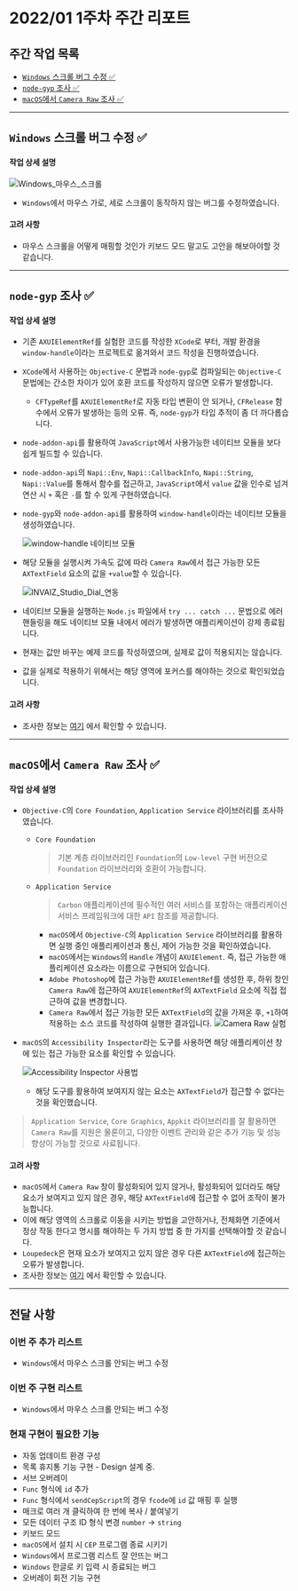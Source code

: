# 2022/01 1주차 주간 리포트

## 주간 작업 목록

- [`Windows` 스크롤 버그 수정 ✅](#windows-스크롤-버그-수정-)
- [`node-gyp` 조사 ✅](#node-gyp-조사-)
- [`macOS`에서 `Camera Raw` 조사 ✅](#macos에서-camera-raw-조사-)

---

## `Windows` 스크롤 버그 수정 ✅

#### 작업 상세 설명

![Windows_마우스_스크롤](./assets/Windows_마우스_스크롤.gif)

- `Windows`에서 마우스 가로, 세로 스크롤이 동작하지 않는 버그를 수정하였습니다.

#### 고려 사항

- 마우스 스크롤을 어떻게 매핑할 것인가 키보드 모드 말고도 고안을 해보아야할 것 같습니다.

---

## `node-gyp` 조사 ✅

#### 작업 상세 설명

- 기존 `AXUIElementRef`를 실험한 코드를 작성한 `XCode`로 부터, 개발 환경을 `window-handle`이라는 프로젝트로 옮겨와서 코드 작성을 진행하였습니다.
- `XCode`에서 사용하는 `Objective-C` 문법과 `node-gyp`로 컴파일되는 `Objective-C` 문법에는 간소한 차이가 있어 호환 코드를 작성하지 않으면 오류가 발생합니다.
  - `CFTypeRef`를 `AXUIElementRef`로 자동 타입 변환이 안 되거나, `CFRelease` 함수에서 오류가 발생하는 등의 오류. 즉, `node-gyp`가 타입 추적이 좀 더 까다롭습니다.
- `node-addon-api`를 활용하여 `JavaScript`에서 사용가능한 네이티브 모듈을 보다 쉽게 빌드할 수 있습니다.
- `node-addon-api`의 `Napi::Env`, `Napi::CallbackInfo`, `Napi::String`, `Napi::Value`를 통해서 함수를 접근하고, `JavaScript`에서 `value` 값을 인수로 넘겨 연산 시 `+` 혹은 `-`를 할 수 있게 구현하였습니다.
- `node-gyp`와 `node-addon-api`를 활용하여 `window-handle`이라는 네이티브 모듈을 생성하였습니다.

  ![window-handle 네이티브 모듈](./assets/window-handle_네이티브_모듈_생성.png)

- 해당 모듈을 실행시켜 가속도 값에 따라 `Camera Raw`에서 접근 가능한 모든 `AXTextField` 요소의 값을 `+value`할 수 있습니다.

  ![INVAIZ_Studio_Dial_연동](./assets/INVAIZ_Studio_Dial_연동.gif)

- 네이티브 모듈을 실행하는 `Node.js` 파일에서 `try ... catch ...` 문법으로 에러 핸들링을 해도 네이티브 모듈 내에서 에러가 발생하면 애플리케이션이 강제 종료됩니다.

- 현재는 값만 바꾸는 예제 코드를 작성하였으며, 실제로 값이 적용되지는 않습니다.
- 값을 실제로 적용하기 위해서는 해당 영역에 포커스를 해야하는 것으로 확인되었습니다.

#### 고려 사항

- 조사한 정보는 [여기](https://github.com/ghooz1204/weekly-summary/tree/master/research/node-gyp) 에서 확인할 수 있습니다.

---

## `macOS`에서 `Camera Raw` 조사 ✅

#### 작업 상세 설명

- `Objective-C`의 `Core Foundation`, `Application Service` 라이브러리를 조사하였습니다.

  - `Core Foundation`

    > 기본 계층 라이브러리인 `Foundation`의 `Low-level` 구현 버전으로 `Foundation` 라이브러리와 호환이 가능합니다.

  - `Application Service`

    > `Carbon` 애플리케이션에 필수적인 여러 서비스를 포함하는 애플리케이션 서비스 프레임워크에 대한 `API` 참조를 제공합니다.

    - `macOS`에서 `Objective-C`의 `Application Service` 라이브러리를 활용하면 실행 중인 애플리케이션과 통신, 제어 가능한 것을 확인하였습니다.
    - `macOS`에서는 `Windows`의 `Handle` 개념이 `AXUIElement`. 즉, 접근 가능한 애플리케이션 요소라는 이름으로 구현되어 있습니다.
    - `Adobe Photoshop`에 접근 가능한 `AXUIElementRef`를 생성한 후, 하위 창인 `Camera Raw`에 접근하여 `AXUIElementRef`의 `AXTextField` 요소에 직접 접근하여 값을 변경합니다.
    - `Camera Raw`에서 접근 가능한 모든 `AXTextField`의 값을 가져온 후, `+1`하여 적용하는 소스 코드를 작성하여 실행한 결과입니다.
      ![Camera Raw 실험](./assets/Camera_Raw_실험.gif)

- `macOS`의 `Accessibility Inspector`라는 도구를 사용하면 해당 애플리케이션 창에 있는 접근 가능한 요소를 확인할 수 있습니다.

  ![Accessibility Inspector 사용법](./assets/Accessibility_Inspector_사용법.gif)

  - 해당 도구를 활용하여 보여지지 않는 요소는 `AXTextField`가 접근할 수 없다는 것을 확인했습니다.

> `Application Service`, `Core Graphics`, `Appkit` 라이브러리를 잘 활용하면 `Camera Raw`를 지원은 물론이고, 다양한 이벤트 관리와 같은 추가 기능 및 성능 향상이 가능할 것으로 사료됩니다.

#### 고려 사항

- `macOS`에서 `Camera Raw` 창이 활성화되어 있지 않거나, 활성화되어 있더라도 해당 요소가 보여지고 있지 않은 경우, 해당 `AXTextField`에 접근할 수 없어 조작이 불가능합니다.
- 이에 해당 영역의 스크롤로 이동을 시키는 방법을 고안하거나, 전체화면 기준에서 정상 작동 한다고 명시를 해야하는 두 가지 방법 중 한 가지를 선택해야할 것 같습니다.
- `Loupedeck`은 현재 요소가 보여지고 있지 않은 경우 다른 `AXTextField`에 접근하는 오류가 발생합니다.
- 조사한 정보는 [여기](https://github.com/ghooz1204/weekly-summary/tree/master/research/objective-c) 에서 확인할 수 있습니다.

---

## 전달 사항

### 이번 주 추가 리스트

- `Windows`에서 마우스 스크롤 안되는 버그 수정

### 이번 주 구현 리스트

- `Windows`에서 마우스 스크롤 안되는 버그 수정

### 현재 구현이 필요한 기능

- 자동 업데이트 환경 구성
- 목록 휴지통 기능 구현 - Design 설계 중.
- 서브 오버레이
- `Func` 형식에 `id` 추가
- `Func` 형식에서 `sendCepScript`의 경우 `fcode`에 `id` 값 매핑 후 실행
- 매크로 여러 개 클릭하여 한 번에 복사 / 붙여넣기
- 모든 데이터 구조 ID 형식 변경 `number` -> `string`
- 키보드 모드
- `macOS`에서 설치 시 `CEP` 프로그램 종료 시키기
- `Windows`에서 프로그램 리스트 잘 안뜨는 버그
- `Windows` 한글로 키 입력 시 종료되는 버그
- 오버레이 회전 기능 구현
